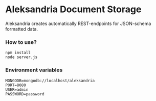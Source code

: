 # Aleksandria Document Storage

Aleksandria creates automatically REST-endpoints for JSON-schema formatted data.


### How to use?

```
npm install
node server.js
```

### Environment variables

```
MONGODB=mongodb://localhost/aleksandria
PORT=8080
USER=admin
PASSWORD=password
```